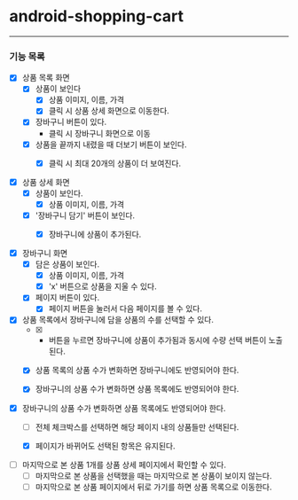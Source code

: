 # android-shopping-cart

---
### 기능 목록

- [x] 상품 목록 화면
  - [x] 상품이 보인다
    - [x] 상품 이미지, 이름, 가격
    - [x] 클릭 시 상품 상세 화면으로 이동한다.
  - [x] 장바구니 버튼이 있다.
    - 클릭 시 장바구니 화면으로 이동  
  - [x] 상품을 끝까지 내렸을 때 더보기 버튼이 보인다.
    - [x] 클릭 시 최대 20개의 상품이 더 보여진다.
    
  
- [x] 상품 상세 화면
  - [x] 상품이 보인다.
    - [x] 상품 이미지, 이름, 가격
  - [x] '장바구니 담기' 버튼이 보인다.
    - [x] 장바구니에 상품이 추가된다.
  
    
- [x] 장바구니 화면
  - [x] 담은 상품이 보인다.
    - [x] 상품 이미지, 이름, 가격
    - [x] 'x' 버튼으로 상품을 지울 수 있다.
  - [x] 페이지 버튼이 있다.
    - [x] 페이지 버튼을 눌러서 다음 페이지를 볼 수 있다.

- [x] 상품 목록에서 장바구니에 담을 상품의 수를 선택할 수 있다.
  - [x] + 버튼을 누르면 장바구니에 상품이 추가됨과 동시에 수량 선택 버튼이 노출된다.
  - [x] 상품 목록의 상품 수가 변화하면 장바구니에도 반영되어야 한다.
  - [x] 장바구니의 상품 수가 변화하면 상품 목록에도 반영되어야 한다.


- [x] 장바구니의 상품 수가 변화하면 상품 목록에도 반영되어야 한다.
  - [ ] 전체 체크박스를 선택하면 해당 페이지 내의 상품들만 선택된다.
  - [x] 페이지가 바뀌어도 선택된 항목은 유지된다.


- [ ] 마지막으로 본 상품 1개를 상품 상세 페이지에서 확인할 수 있다.
  - [ ] 마지막으로 본 상품을 선택했을 때는 마지막으로 본 상품이 보이지 않는다.
  - [ ] 마지막으로 본 상품 페이지에서 뒤로 가기를 하면 상품 목록으로 이동한다.